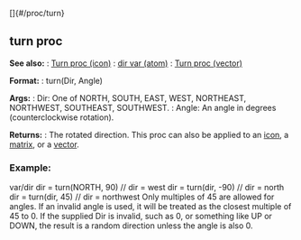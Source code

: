 []{#/proc/turn}
## turn proc
**See also:**
:   [Turn proc (icon)](#/icon/proc/Turn)
:   [dir var (atom)](#/atom/var/dir)
:   [Turn proc (vector)](#/vector/proc/Turn)
<!-- -->
**Format:**
:   turn(Dir, Angle)
<!-- -->
**Args:**
:   Dir: One of NORTH, SOUTH, EAST, WEST, NORTHEAST, NORTHWEST,
    SOUTHEAST, SOUTHWEST.
:   Angle: An angle in degrees (counterclockwise rotation).
<!-- -->
**Returns:**
:   The rotated direction.
This proc can also be applied to an [icon](#/proc/turn/icon), a
[matrix](#/proc/turn/matrix), or a [vector](#/proc/turn/vector).
### Example:
var/dir dir = turn(NORTH, 90) // dir = west dir = turn(dir, -90) // dir
= north dir = turn(dir, 45) // dir = northwest
Only multiples of 45 are allowed for angles. If an invalid angle is
used, it will be treated as the closest multiple of 45 to 0.
If the supplied Dir is invalid, such as 0, or something like UP or DOWN,
the result is a random direction unless the angle is also 0.